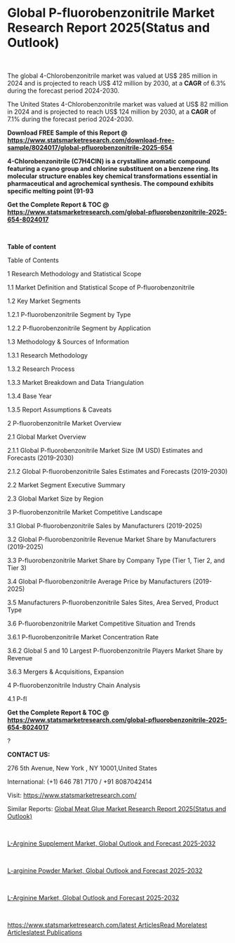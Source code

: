 <h1>Global P-fluorobenzonitrile Market Research Report 2025(Status and Outlook)</h1><br/><p>The global 4-Chlorobenzonitrile market was valued at US$ 285 million in 2024 and is projected to reach US$ 412 million by 2030, at a <strong>CAGR</strong> of 6.3% during the forecast period 2024-2030.</p>
 
 
 
 <p>The United States 4-Chlorobenzonitrile market was valued at US$ 82 million in 2024 and is projected to reach US$ 124 million by 2030, at a <strong>CAGR</strong> of 7.1% during the forecast period 2024-2030.</p>
 
 
 
 <p><strong>Download FREE Sample of this Report @ <a href="https://www.statsmarketresearch.com/download-free-sample/8024017/global-pfluorobenzonitrile-2025-654">https://www.statsmarketresearch.com/download-free-sample/8024017/global-pfluorobenzonitrile-2025-654</a></strong></p>
 
 
 
 <p><strong>4-Chlorobenzonitrile (C7H4ClN) is a crystalline aromatic compound featuring a cyano group and chlorine substituent on a benzene ring. Its molecular structure enables key chemical transformations essential in pharmaceutical and agrochemical synthesis. The compound exhibits specific melting point (91-93</strong></p>
 
 
 
 <div><b>Get the Complete Report & TOC @ <a href="https://www.statsmarketresearch.com/global-pfluorobenzonitrile-2025-654-8024017">https://www.statsmarketresearch.com/global-pfluorobenzonitrile-2025-654-8024017</a></b></div>
 
 
 
 <p><br />
 
 <b>Table of content</b></p>
 
 
 
 <p>Table of Contents<br />
 
 1 Research Methodology and Statistical Scope<br />
 
 1.1 Market Definition and Statistical Scope of P-fluorobenzonitrile<br />
 
 1.2 Key Market Segments<br />
 
 1.2.1 P-fluorobenzonitrile Segment by Type<br />
 
 1.2.2 P-fluorobenzonitrile Segment by Application<br />
 
 1.3 Methodology & Sources of Information<br />
 
 1.3.1 Research Methodology<br />
 
 1.3.2 Research Process<br />
 
 1.3.3 Market Breakdown and Data Triangulation<br />
 
 1.3.4 Base Year<br />
 
 1.3.5 Report Assumptions & Caveats<br />
 
 2 P-fluorobenzonitrile Market Overview<br />
 
 2.1 Global Market Overview<br />
 
 2.1.1 Global P-fluorobenzonitrile Market Size (M USD) Estimates and Forecasts (2019-2030)<br />
 
 2.1.2 Global P-fluorobenzonitrile Sales Estimates and Forecasts (2019-2030)<br />
 
 2.2 Market Segment Executive Summary<br />
 
 2.3 Global Market Size by Region<br />
 
 3 P-fluorobenzonitrile Market Competitive Landscape<br />
 
 3.1 Global P-fluorobenzonitrile Sales by Manufacturers (2019-2025)<br />
 
 3.2 Global P-fluorobenzonitrile Revenue Market Share by Manufacturers (2019-2025)<br />
 
 3.3 P-fluorobenzonitrile Market Share by Company Type (Tier 1, Tier 2, and Tier 3)<br />
 
 3.4 Global P-fluorobenzonitrile Average Price by Manufacturers (2019-2025)<br />
 
 3.5 Manufacturers P-fluorobenzonitrile Sales Sites, Area Served, Product Type<br />
 
 3.6 P-fluorobenzonitrile Market Competitive Situation and Trends<br />
 
 3.6.1 P-fluorobenzonitrile Market Concentration Rate<br />
 
 3.6.2 Global 5 and 10 Largest P-fluorobenzonitrile Players Market Share by Revenue<br />
 
 3.6.3 Mergers & Acquisitions, Expansion<br />
 
 4 P-fluorobenzonitrile Industry Chain Analysis<br />
 
 4.1 P-fl</p>
 
 
 
 <div><b>Get the Complete Report & TOC @ <a href="https://www.statsmarketresearch.com/global-pfluorobenzonitrile-2025-654-8024017">https://www.statsmarketresearch.com/global-pfluorobenzonitrile-2025-654-8024017</a></b></div>
 
 
 
 <p>? </p>
 
 
 
 <p><b>CONTACT US:</b><br />
 
 276 5th Avenue, New York , NY 10001,United States<br />
 
 International: (+1) 646 781 7170 / +91 8087042414<br />
 
 Visit: <a href="https://www.statsmarketresearch.com/">https://www.statsmarketresearch.com/</a><br />
 
 Similar Reports: <a href="https://www.statsmarketresearch.com/global-pfluorobenzonitrile-2025-654-8024017">Global Meat Glue Market Research Report 2025(Status and Outlook)</a><br />
 
 <br />
 
 <a href="https://www.statsmarketresearch.com/global-pfluorobenzonitrile-2025-654-8024017">L-Arginine Supplement Market, Global Outlook and Forecast 2025-2032</a><br />
 
 <br />
 
 <a href="https://www.statsmarketresearch.com/global-pfluorobenzonitrile-2025-654-8024017">L-arginine Powder Market, Global Outlook and Forecast 2025-2032</a><br />
 
 <br />
 
 <a href="https://www.statsmarketresearch.com/global-pfluorobenzonitrile-2025-654-8024017">L-Arginine Market, Global Outlook and Forecast 2025-2032</a><br />
 
 <br />
 
 <a href="https://gyeongbokgung.com">https://www.statsmarketresearch.com/</a><a href="https://hallyeomaritime.com">latest Articles</a><a href="https://jingwansa.com">Read More</a><a href="https://nguoiviet.jp/">latest Articles</a><a href="https://www.intelmarketresearch.com/">latest Publications</a></p>